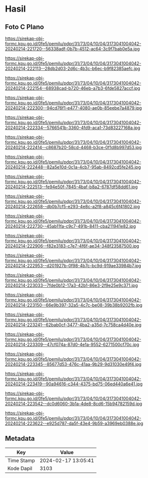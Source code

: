 # Hasil

## Foto C Plano

https://sirekap-obj-formc.kpu.go.id/0fe5/pemilu/pdpr/31/73/04/10/04/3173041004042-20240214-221720--56338adf-0b7b-4512-ac64-3c9f7bab0e5a.jpg

https://sirekap-obj-formc.kpu.go.id/0fe5/pemilu/pdpr/31/73/04/10/04/3173041004042-20240214-222113--28db2d03-2d6c-4b3c-b6ec-b9f82385aefc.jpg

https://sirekap-obj-formc.kpu.go.id/0fe5/pemilu/pdpr/31/73/04/10/04/3173041004042-20240214-222154--68938cad-b720-46eb-a7b3-6fde5827accf.jpg

https://sirekap-obj-formc.kpu.go.id/0fe5/pemilu/pdpr/31/73/04/10/04/3173041004042-20240214-222300--94cd76f1-e477-4080-ae0b-85eebe7a4879.jpg

https://sirekap-obj-formc.kpu.go.id/0fe5/pemilu/pdpr/31/73/04/10/04/3173041004042-20240214-222334--5766541b-3360-4fd9-aca1-73d83227168a.jpg

https://sirekap-obj-formc.kpu.go.id/0fe5/pemilu/pdpr/31/73/04/10/04/3173041004042-20240214-222414--c8687b20-58cd-4468-b3ce-0f1d8b997d53.jpg

https://sirekap-obj-formc.kpu.go.id/0fe5/pemilu/pdpr/31/73/04/10/04/3173041004042-20240214-222448--82a5e10d-0c1a-4cb7-95ab-8492cd5fe245.jpg

https://sirekap-obj-formc.kpu.go.id/0fe5/pemilu/pdpr/31/73/04/10/04/3173041004042-20240214-222513--fe94e50f-7845-4baf-b8a2-6787df58dd61.jpg

https://sirekap-obj-formc.kpu.go.id/0fe5/pemilu/pdpr/31/73/04/10/04/3173041004042-20240214-222658--db0b7cf5-e293-4e8c-a2f8-a845c6f41802.jpg

https://sirekap-obj-formc.kpu.go.id/0fe5/pemilu/pdpr/31/73/04/10/04/3173041004042-20240214-222730--45ab11fa-c9c7-491b-8411-cba211941e82.jpg

https://sirekap-obj-formc.kpu.go.id/0fe5/pemilu/pdpr/31/73/04/10/04/3173041004042-20240214-222906--f82e3183-c7e7-4f6f-ae34-348f23587500.jpg

https://sirekap-obj-formc.kpu.go.id/0fe5/pemilu/pdpr/31/73/04/10/04/3173041004042-20240214-222953--d201927b-0f98-4b7c-bc9d-919ae33984b7.jpg

https://sirekap-obj-formc.kpu.go.id/0fe5/pemilu/pdpr/31/73/04/10/04/3173041004042-20240214-223033--7fde0b12-17a3-42b1-86e3-2f9e25e9c371.jpg

https://sirekap-obj-formc.kpu.go.id/0fe5/pemilu/pdpr/31/73/04/10/04/3173041004042-20240214-223150--66e9b397-32a5-4c7c-be08-39b38b9202fb.jpg

https://sirekap-obj-formc.kpu.go.id/0fe5/pemilu/pdpr/31/73/04/10/04/3173041004042-20240214-223241--62bab0cf-3477-4ba2-a35d-7c758ca4d40e.jpg

https://sirekap-obj-formc.kpu.go.id/0fe5/pemilu/pdpr/31/73/04/10/04/3173041004042-20240214-223309--47cf074a-87d0-4e1a-9552-6271500cf70c.jpg

https://sirekap-obj-formc.kpu.go.id/0fe5/pemilu/pdpr/31/73/04/10/04/3173041004042-20240214-223345--85677d53-476c-41aa-9b29-9d31030e49f4.jpg

https://sirekap-obj-formc.kpu.go.id/0fe5/pemilu/pdpr/31/73/04/10/04/3173041004042-20240214-223419--90a94616-c344-4375-bd75-06ed440a6e41.jpg

https://sirekap-obj-formc.kpu.go.id/0fe5/pemilu/pdpr/31/73/04/10/04/3173041004042-20240214-223542--dc0d6060-3b1a-4de8-8cd6-15b94782159d.jpg

https://sirekap-obj-formc.kpu.go.id/0fe5/pemilu/pdpr/31/73/04/10/04/3173041004042-20240214-223622--e925d787-da5f-43e4-9b59-a3969eb0388e.jpg


## Metadata

| Key        | Value               |
| ---------- | ------------------- |
| Time Stamp | 2024-02-17 13:05:41 |
| Kode Dapil | 3103                |



